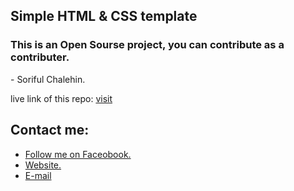 ## Simple HTML & CSS template
### This is an Open Sourse project, you can contribute as a contributer.
<span> - Soriful Chalehin. </span>

<p>live link of this repo: <a href=https://soriful-chalehin.github.io/chalehin-city-template/>visit</a></p>

## Contact me:
<ul>
    <li><a href='https://facebook.com/Chalehin'> Follow me on Faceobook.</li>
    <li><a href='https://developersoriful.com'> Website.</li>
    <li><a href='mailto:developersoriful@gmail.com'> E-mail </li>
</ul>
